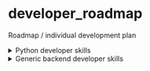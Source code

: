# developer_roadmap
Roadmap / individual development plan


<details>
  <summary>Python developer skills</summary>
  
- Basic
    - [ ] Basic sintax;
    - [ ] Variables and datatypes;
    - [ ] Conditionals;
    - [ ] Type casting;
    - [ ] Exceptions;
    - [ ] Functions, builtin functions;
    - [ ] Lists, Tuples, Sets, Dictionaries.
- Datastructures and algorithms
    - [ ] Arrays and linked lists;
    - [ ] Heaps, stacks, queues;
    - [ ] Hash tables;
    - [ ] Binary search trees;
    - [ ] Recursion;
    - [ ] Sorting algorithms.
 - Advanced topics
    - [ ] Regular expressions;
    - [ ] Decorators;
    - [ ] Lambdas;
    - [ ] OOP;
    - [ ] Modules (builtin, custom);
    - [ ] Logging;
    - [ ] Iterators.
- Version control systems
    - [ ] GIT;
    - [ ] Mercurial;
- Repo hosting services
    - [ ] GitHub;
    - [ ] GitLab;
    - [ ] BitBucket.
- Package management
    - [ ] pip;
    - [ ] PyPI.
- Sync Frameworks
    - [ ] Django;
    - [ ] Flask.
- Async frameworks
    - [ ] fastAPI,
    - [ ] tornado.
- ORMs
    - [ ] SQL alchemy;
    - [ ] Alembic;
    - [ ] PonyORM.
- Testing
    - [ ] unittest
</details>

<details>
  <summary>Generic backend developer skills</summary>

- Internet
    - [ ] How does the internet work;
    - [ ] HTTP;
    - [ ] DNS;
    - [ ] Browsers and how they work;
- Operating systems
    - [ ] How OS work in general;
    - [ ] Process management;
    - [ ] Threads and concurrency;
    - [ ] Basic UNIX commands;
    - [ ] Memory management;
    - [ ] Interprocess communications;
    - [ ] I/O management;
    - [ ] POSIX basics (stdin, stdout, stderr, pipes);
    - [ ] Basic network concepts.
- Relational databases
    - [ ] PostgreSQL;
    - [ ] ORMs;
    - [ ] ACID;
    - [ ] Transactions;
    - [ ] N+1 problem;
    - [ ] Database normalization;
    - [ ] Indexes and how they work.
- NoSQL databases
    - [ ] MongoDB;
    - [ ] Cassandra;
    - [ ] InfluxDB;
    - [ ] Firebase.
- APIs
    - [ ] REST;
    - [ ] JSON APIs;
    - [ ] gRPC;
    - [ ] Websocket API.
- Authentication
    - [ ] OAuth;
    - [ ] Basic auth;
    - [ ] Token auth;
    - [ ] JWT.
- Caching
    - [ ] CDN;
    - [ ] Server side (Redis, memcached);
    - [ ] Client side.
- Web security
    - [ ] Hashing (sha, scrypt, bcrypt, MD5 and why it's deprecated);
    - [ ] HTTPS;
    - [ ] CSP;
    - [ ] CORS;
    - [ ] SSL/TLS;
    - [ ] OWASP security risks and cheatsheet.
- Testing
    - [ ] Integration testing;
    - [ ] Unit testing;
    - [ ] Functional testing.
    - [ ] CI/CD.
- Design principles
    - [ ] GOF design patterns;
    - [ ] DDD;
    - [ ] TDD;
    - [ ] SOLID;
    - [ ] KISS;
    - [ ] YAGNI;
    - [ ] DRY.
- Architectural patterns
    - [ ] Monolithic app;
    - [ ] Microservices;
    - [ ] Serverless.
- Search engines
    - [ ] Elasticsearch;
    - [ ] Solr.
- Message brockers
    - [ ] RabbitMQ;
    - [ ] Kafka.
- Containerization, virtualization
    - [ ] Docker;
    - [ ] Docker swarm;
    - [ ] Kubernetes.
- Web servers
    - [ ] Nginx.
- Highload and scale
    - [ ] Mitigation strategies (graceful degradation, throttling, backpressure, loadshifting, circuit breaker);
    - [ ] Horizontal vs Vertical scaling.
</details>
